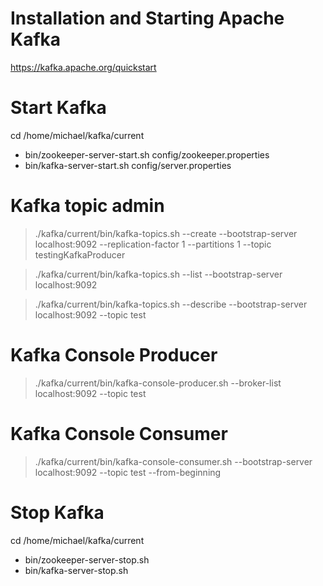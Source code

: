 # Installation and Starting Apache Kafka
https://kafka.apache.org/quickstart


# Start Kafka
cd /home/michael/kafka/current
* bin/zookeeper-server-start.sh config/zookeeper.properties
* bin/kafka-server-start.sh config/server.properties

# Kafka topic admin
> ./kafka/current/bin/kafka-topics.sh --create --bootstrap-server localhost:9092 --replication-factor 1 --partitions 1 --topic testingKafkaProducer

> ./kafka/current/bin/kafka-topics.sh --list --bootstrap-server localhost:9092

> ./kafka/current/bin/kafka-topics.sh --describe --bootstrap-server localhost:9092 --topic test

# Kafka Console Producer
> ./kafka/current/bin/kafka-console-producer.sh --broker-list localhost:9092 --topic test

# Kafka Console Consumer
> ./kafka/current/bin/kafka-console-consumer.sh --bootstrap-server localhost:9092 --topic test --from-beginning

# Stop Kafka
cd /home/michael/kafka/current
* bin/zookeeper-server-stop.sh
* bin/kafka-server-stop.sh
